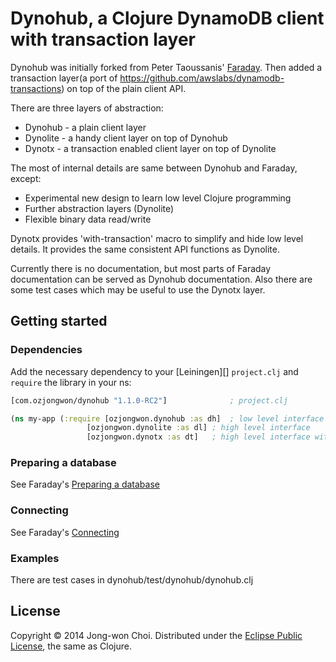 # Dynohub, a Clojure DynamoDB client with transaction layer

Dynohub was initially forked from Peter Taoussanis' [Faraday](https://github.com/ptaoussanis/faraday).
Then added a transaction layer(a port of https://github.com/awslabs/dynamodb-transactions) on top of the plain client API.

There are three layers of abstraction:
  * Dynohub  - a plain client layer
  * Dynolite - a handy client layer on top of Dynohub
  * Dynotx   - a transaction enabled client layer on top of Dynolite

The most of internal details are same between Dynohub and Faraday, except:
  * Experimental new design to learn low level Clojure programming
  * Further abstraction layers (Dynolite)
  * Flexible binary data read/write

Dynotx provides 'with-transaction' macro to simplify and hide low level details. It provides the same consistent API functions as Dynolite.

Currently there is no documentation, but most parts of Faraday documentation can be served as Dynohub documentation.
Also there are some test cases which may be useful to use the Dynotx layer.

## Getting started

### Dependencies

Add the necessary dependency to your [Leiningen][] `project.clj` and `require` the library in your ns:

```clojure
[com.ozjongwon/dynohub "1.1.0-RC2"]              ; project.clj

(ns my-app (:require [ozjongwon.dynohub :as dh]  ; low level interface
    	   	     [ozjongwon.dynolite :as dl] ; high level interface
    	   	     [ozjongwon.dynotx :as dt]   ; high level interface with transaction
```

### Preparing a database

See Faraday's [Preparing a database](https://github.com/ptaoussanis/faraday#preparing-a-database)

### Connecting

See Faraday's [Connecting](https://github.com/ptaoussanis/faraday#connecting)

### Examples

There are test cases in dynohub/test/dynohub/dynohub.clj

## License

Copyright &copy; 2014 Jong-won Choi. Distributed under the [Eclipse Public License][], the same as Clojure.



[Eclipse Public License]: <https://raw2.github.com/ozjongwon/dynohub/master/LICENSE>